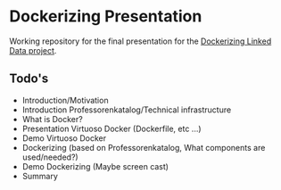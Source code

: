# Dockerizing Presentation

Working repository for the final presentation for the [Dockerizing Linked Data project](http://dockerizing.github.io).

## Todo's

* Introduction/Motivation
* Introduction Professorenkatalog/Technical infrastructure
* What is Docker? 
* Presentation Virtuoso Docker (Dockerfile, etc ...)
* Demo Virtuoso Docker
* Dockerizing (based on Professorenkatalog, What components are used/needed?)
* Demo Dockerizing (Maybe screen cast)
* Summary
